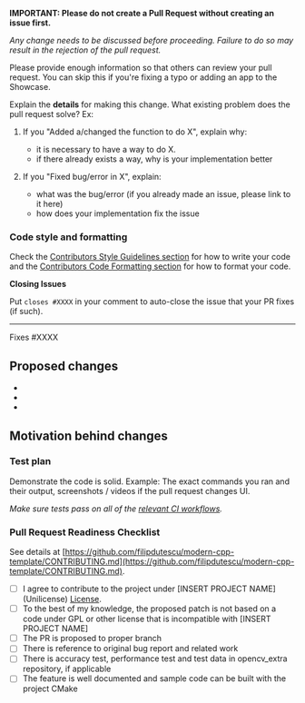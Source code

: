 **IMPORTANT: Please do not create a Pull Request without creating an issue first.**

*Any change needs to be discussed before proceeding. Failure to do so may result in the rejection of the pull request.*

Please provide enough information so that others can review your pull request. You can skip this if you're fixing a typo or adding an app to the Showcase.

Explain the **details** for making this change. What existing problem does the pull request solve?
Ex: 
  1. If you "Added a/changed the function to do X", explain why:
     * it is necessary to have a way to do X.
     * if there already exists a way, why is your implementation better

  2. If you "Fixed bug/error in X", explain:
     * what was the bug/error (if you already made an issue, please link to it here)
     * how does your implementation fix the issue

### Code style and formatting

Check the [Contributors Style Guidelines section](https://github.com/filipdutescu/modern-cpp-template/CONTRIBUTING#Style-Guidelines) for how to write your code and the [Contributors Code Formatting section](https://github.com/filipdutescu/modern-cpp-template/CONTRIBUTING#Code-Formatting) for how to format your code.

**Closing Issues**

Put `closes #XXXX` in your comment to auto-close the issue that your PR fixes (if such).

---

Fixes #XXXX

## Proposed changes
  *
  *
  *

## Motivation behind changes

### Test plan

Demonstrate the code is solid. Example: The exact commands you ran and their output, screenshots / videos if the pull request changes UI.

*Make sure tests pass on all of the [relevant CI workflows](https://github.com/filipdutescu/modern-cpp-template/actions).*

### Pull Request Readiness Checklist

See details at [https://github.com/filipdutescu/modern-cpp-template/CONTRIBUTING.md](https://github.com/filipdutescu/modern-cpp-template/CONTRIBUTING.md).
- [ ] I agree to contribute to the project under [INSERT PROJECT NAME] (Unilicense) [License](LICENSE).
- [ ] To the best of my knowledge, the proposed patch is not based on a code under GPL or other license that is incompatible with [INSERT PROJECT NAME]
- [ ] The PR is proposed to proper branch
- [ ] There is reference to original bug report and related work
- [ ] There is accuracy test, performance test and test data in opencv_extra repository, if applicable
- [ ] The feature is well documented and sample code can be built with the project CMake
